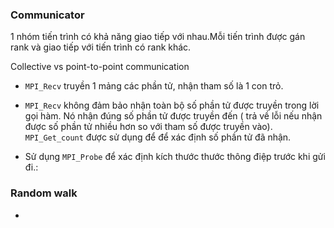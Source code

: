 ### Communicator
   1 nhóm tiến trình có khả năng giao tiếp với nhau.Mỗi tiến trình được gán rank và giao tiếp với tiến trình có rank khác.
   
   Collective vs point-to-point communication

- ```MPI_Recv``` truyền 1 mảng các phần tử, nhận tham số là 1 con trỏ.

- ```MPI_Recv``` không đảm bảo nhận toàn bộ số phần tử được truyền trong lời gọi hàm. Nó nhận đúng số phần tử được truyền đến ( trả về lỗi nếu nhận được số phần tử nhiều hơn so với tham số được truyền vào). ```MPI_Get_count``` được sử dụng để để xác định số phần tử đã nhận.

- Sử dụng ```MPI_Probe``` để xác định kích thước thước thông điệp trước khi gửi đi.:

### Random walk

- 
